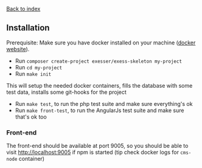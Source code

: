 [Back to index](index.md)

## Installation

Prerequisite: Make sure you have docker installed on your machine ([docker website](https://www.docker.com)).

- Run `composer create-project exesser/exess-skeleton my-project`
- Run `cd my-project`
- Run `make init`

This will setup the needed docker containers, fills the database with some test data, installs some git-hooks for the project

- Run `make test`, to run the php test suite and make sure everything's ok
- Run `make front-test`, to run the AngularJs test suite and make sure that's ok too
  
### Front-end

The front-end should be available at port 9005, so you should be able to visit [http://localhost:9005](http://localhost:9005) if npm is started (tip check docker logs for `cms-node` container)
